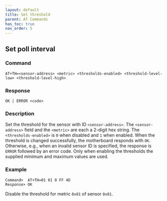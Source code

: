 ```yaml
---
layout: default
title: Set threshold
parent: AT Commands
has_toc: true
nav_order: 5
---
```


## Set poll interval

### Command
```
AT+TH=<sensor-address> <metric> <thresholds-enabled> <threshold-level-low> <threshold-level-high>
```

### Response
```
OK | ERROR <code>
```

### Description
Set the threshold for the sensor with ID `<sensor-address>`. The `<sensor-address>` field and the `<metric>` are each a 2-digit hex string. The `<thresholds-enabled>` is `0` when disabled and `1` when enabled. When the threshold is changed successfully, the motherboard responds with `OK`. Otherwise, e.g., when an invalid sensor ID is specified, the response is `ERROR` followed by an error code. Only when enabling the thresholds the supplied minimum and maximum values are used.

### Example
```
Command>  AT+TH=01 01 0 FF 4D
Response> OK
```
Disable the threshold for metric `0x01` of sensor `0x01`. 

